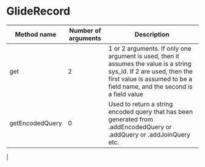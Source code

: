 # GlideRecord

| Method name | Number of arguments | Description |
| ----------- | ------------------- | ----------- |
| get         | 2                   | 1 or 2 arguments. If only one argument is used, then it assumes the value is a string sys_id. If 2 are used, then the first value is assumed to be a field name, and the second is a field value|
| getEncodedQuery | 0 | Used to return a string encoded query that has been generated from .addEncodedQuery or .addQuery or .addJoinQuery etc. |
| 
